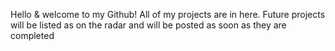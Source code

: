 Hello & welcome to my Github! All of my projects are in here. Future projects will be listed as on the radar and will be posted as soon as they are completed
